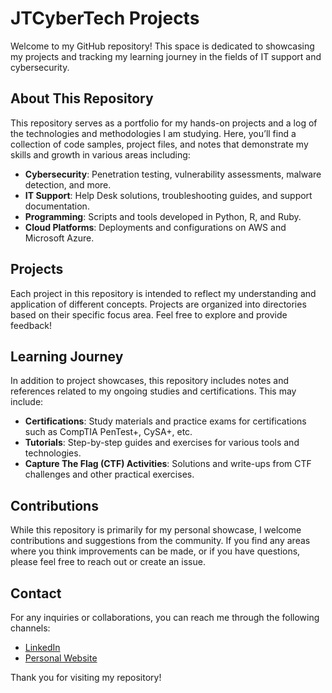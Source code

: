# JTCyberTech Projects

Welcome to my GitHub repository! This space is dedicated to showcasing my projects and tracking my learning journey in the fields of IT support and cybersecurity.

## About This Repository

This repository serves as a portfolio for my hands-on projects and a log of the technologies and methodologies I am studying. Here, you’ll find a collection of code samples, project files, and notes that demonstrate my skills and growth in various areas including:

- **Cybersecurity**: Penetration testing, vulnerability assessments, malware detection, and more.
- **IT Support**: Help Desk solutions, troubleshooting guides, and support documentation.
- **Programming**: Scripts and tools developed in Python, R, and Ruby.
- **Cloud Platforms**: Deployments and configurations on AWS and Microsoft Azure.

## Projects

Each project in this repository is intended to reflect my understanding and application of different concepts. Projects are organized into directories based on their specific focus area. Feel free to explore and provide feedback!

## Learning Journey

In addition to project showcases, this repository includes notes and references related to my ongoing studies and certifications. This may include:

- **Certifications**: Study materials and practice exams for certifications such as CompTIA PenTest+, CySA+, etc.
- **Tutorials**: Step-by-step guides and exercises for various tools and technologies.
- **Capture The Flag (CTF) Activities**: Solutions and write-ups from CTF challenges and other practical exercises.

## Contributions

While this repository is primarily for my personal showcase, I welcome contributions and suggestions from the community. If you find any areas where you think improvements can be made, or if you have questions, please feel free to reach out or create an issue.

## Contact

For any inquiries or collaborations, you can reach me through the following channels:
- [LinkedIn](https://linkedin.com/in/JTCyberTech)
- [Personal Website](https://jcybertech.vercel.app/)

Thank you for visiting my repository!

